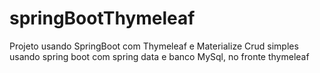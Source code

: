# springBootThymeleaf
Projeto usando SpringBoot com Thymeleaf e Materialize
Crud simples usando spring boot com spring data e banco MySql, no fronte thymeleaf
